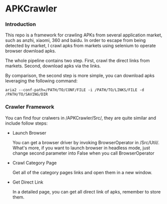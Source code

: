 APKCrawler
===
### Introduction
This repo is a framework for crawling APKs from several application market, such as anzhi, xiaomi, 360 and baidu.
In order to escape from being detected by market, I crawl apks from markets using selenium to operate browser 
download apks.

The whole pipeline contains two step. First, crawl the direct links from markets. Second, download apks via the links.

By comparison, the second step is more simple, you can download apks leveraging the following command:

`aria2 --conf-path=/PATH/TO/CONF/FILE -i /PATH/TO/LINKS/FILE -d /PATH/TO/SAVING/DIR`

### Crawler Framework
You can find four cralwers in /APKCrawler/Src/, they are quite similar and include follow steps:
+ Launch Browser
    
    You can get a browser driver by invoking BrowserOperator in /Src/Util/. What's more, if you want to launch browser 
    in headless mode, just change second parameter into False when you call BrowserOperator

+ Crawl Category Page
    
    Get all of the category pages links and open them in a new window.
    
+ Get Direct Link
    
    In a detailed page, you can get all direct link of apks, remember to store them.
    
